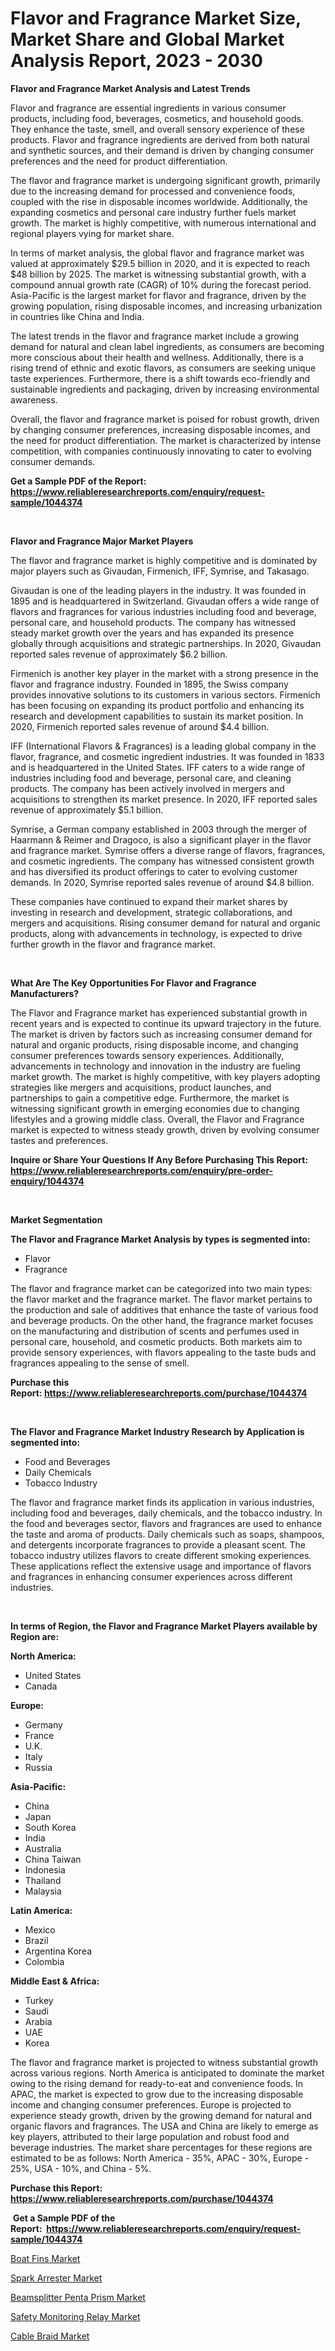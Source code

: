 <p><h1>Flavor and Fragrance Market Size, Market Share and Global Market Analysis Report, 2023 - 2030</h1></p><p><strong>Flavor and Fragrance Market Analysis and Latest Trends</strong></p>
<p><p>Flavor and fragrance are essential ingredients in various consumer products, including food, beverages, cosmetics, and household goods. They enhance the taste, smell, and overall sensory experience of these products. Flavor and fragrance ingredients are derived from both natural and synthetic sources, and their demand is driven by changing consumer preferences and the need for product differentiation.</p><p>The flavor and fragrance market is undergoing significant growth, primarily due to the increasing demand for processed and convenience foods, coupled with the rise in disposable incomes worldwide. Additionally, the expanding cosmetics and personal care industry further fuels market growth. The market is highly competitive, with numerous international and regional players vying for market share.</p><p>In terms of market analysis, the global flavor and fragrance market was valued at approximately $29.5 billion in 2020, and it is expected to reach $48 billion by 2025. The market is witnessing substantial growth, with a compound annual growth rate (CAGR) of 10% during the forecast period. Asia-Pacific is the largest market for flavor and fragrance, driven by the growing population, rising disposable incomes, and increasing urbanization in countries like China and India.</p><p>The latest trends in the flavor and fragrance market include a growing demand for natural and clean label ingredients, as consumers are becoming more conscious about their health and wellness. Additionally, there is a rising trend of ethnic and exotic flavors, as consumers are seeking unique taste experiences. Furthermore, there is a shift towards eco-friendly and sustainable ingredients and packaging, driven by increasing environmental awareness.</p><p>Overall, the flavor and fragrance market is poised for robust growth, driven by changing consumer preferences, increasing disposable incomes, and the need for product differentiation. The market is characterized by intense competition, with companies continuously innovating to cater to evolving consumer demands.</p></p>
<p><strong>Get a Sample PDF of the Report:&nbsp; <a href="https://www.reliableresearchreports.com/enquiry/request-sample/1044374">https://www.reliableresearchreports.com/enquiry/request-sample/1044374</a></strong></p>
<p>&nbsp;</p>
<p><strong>Flavor and Fragrance Major Market Players</strong></p>
<p><p>The flavor and fragrance market is highly competitive and is dominated by major players such as Givaudan, Firmenich, IFF, Symrise, and Takasago.</p><p>Givaudan is one of the leading players in the industry. It was founded in 1895 and is headquartered in Switzerland. Givaudan offers a wide range of flavors and fragrances for various industries including food and beverage, personal care, and household products. The company has witnessed steady market growth over the years and has expanded its presence globally through acquisitions and strategic partnerships. In 2020, Givaudan reported sales revenue of approximately $6.2 billion.</p><p>Firmenich is another key player in the market with a strong presence in the flavor and fragrance industry. Founded in 1895, the Swiss company provides innovative solutions to its customers in various sectors. Firmenich has been focusing on expanding its product portfolio and enhancing its research and development capabilities to sustain its market position. In 2020, Firmenich reported sales revenue of around $4.4 billion.</p><p>IFF (International Flavors & Fragrances) is a leading global company in the flavor, fragrance, and cosmetic ingredient industries. It was founded in 1833 and is headquartered in the United States. IFF caters to a wide range of industries including food and beverage, personal care, and cleaning products. The company has been actively involved in mergers and acquisitions to strengthen its market presence. In 2020, IFF reported sales revenue of approximately $5.1 billion.</p><p>Symrise, a German company established in 2003 through the merger of Haarmann & Reimer and Dragoco, is also a significant player in the flavor and fragrance market. Symrise offers a diverse range of flavors, fragrances, and cosmetic ingredients. The company has witnessed consistent growth and has diversified its product offerings to cater to evolving customer demands. In 2020, Symrise reported sales revenue of around $4.8 billion.</p><p>These companies have continued to expand their market shares by investing in research and development, strategic collaborations, and mergers and acquisitions. Rising consumer demand for natural and organic products, along with advancements in technology, is expected to drive further growth in the flavor and fragrance market.</p></p>
<p>&nbsp;</p>
<p><strong>What Are The Key Opportunities For Flavor and Fragrance Manufacturers?</strong></p>
<p><p>The Flavor and Fragrance market has experienced substantial growth in recent years and is expected to continue its upward trajectory in the future. The market is driven by factors such as increasing consumer demand for natural and organic products, rising disposable income, and changing consumer preferences towards sensory experiences. Additionally, advancements in technology and innovation in the industry are fueling market growth. The market is highly competitive, with key players adopting strategies like mergers and acquisitions, product launches, and partnerships to gain a competitive edge. Furthermore, the market is witnessing significant growth in emerging economies due to changing lifestyles and a growing middle class. Overall, the Flavor and Fragrance market is expected to witness steady growth, driven by evolving consumer tastes and preferences.</p></p>
<p><strong>Inquire or Share Your Questions If Any Before Purchasing This Report: <a href="https://www.reliableresearchreports.com/enquiry/pre-order-enquiry/1044374">https://www.reliableresearchreports.com/enquiry/pre-order-enquiry/1044374</a></strong></p>
<p>&nbsp;</p>
<p><strong>Market Segmentation</strong></p>
<p><strong>The Flavor and Fragrance Market Analysis by types is segmented into:</strong></p>
<p><ul><li>Flavor</li><li>Fragrance</li></ul></p>
<p><p>The flavor and fragrance market can be categorized into two main types: the flavor market and the fragrance market. The flavor market pertains to the production and sale of additives that enhance the taste of various food and beverage products. On the other hand, the fragrance market focuses on the manufacturing and distribution of scents and perfumes used in personal care, household, and cosmetic products. Both markets aim to provide sensory experiences, with flavors appealing to the taste buds and fragrances appealing to the sense of smell.</p></p>
<p><strong>Purchase this Report:&nbsp;<a href="https://www.reliableresearchreports.com/purchase/1044374">https://www.reliableresearchreports.com/purchase/1044374</a></strong></p>
<p>&nbsp;</p>
<p><strong>The Flavor and Fragrance Market Industry Research by Application is segmented into:</strong></p>
<p><ul><li>Food and Beverages</li><li>Daily Chemicals</li><li>Tobacco Industry</li></ul></p>
<p><p>The flavor and fragrance market finds its application in various industries, including food and beverages, daily chemicals, and the tobacco industry. In the food and beverages sector, flavors and fragrances are used to enhance the taste and aroma of products. Daily chemicals such as soaps, shampoos, and detergents incorporate fragrances to provide a pleasant scent. The tobacco industry utilizes flavors to create different smoking experiences. These applications reflect the extensive usage and importance of flavors and fragrances in enhancing consumer experiences across different industries.</p></p>
<p>&nbsp;</p>
<p><strong>In terms of Region, the Flavor and Fragrance Market Players available by Region are:</strong></p>
<p>
    <p> <strong> North America: </strong>
        <ul>
            <li>United States</li>
            <li>Canada</li>
        </ul>
        </p> 
    <p> <strong> Europe: </strong>
        <ul>
            <li>Germany</li>
            <li>France</li>
            <li>U.K.</li>
            <li>Italy</li>
            <li>Russia</li>
        </ul>
        </p> 
    <p> <strong> Asia-Pacific: </strong>
        <ul>
            <li>China</li>
            <li>Japan</li>
            <li>South Korea</li>
            <li>India</li>
            <li>Australia</li>
            <li>China Taiwan</li>
            <li>Indonesia</li>
            <li>Thailand</li>
            <li>Malaysia</li>
        </ul>
        </p> 
    <p> <strong> Latin America: </strong>
        <ul>
            <li>Mexico</li>
            <li>Brazil</li>
            <li>Argentina Korea</li>
            <li>Colombia</li>
        </ul>
        </p> 
    <p> <strong> Middle East & Africa: </strong>
        <ul>
            <li>Turkey</li>
            <li>Saudi</li>
            <li>Arabia</li>
            <li>UAE</li>
            <li>Korea</li>
        </ul>
    </p>
    </p>
<p><p>The flavor and fragrance market is projected to witness substantial growth across various regions. North America is anticipated to dominate the market owing to the rising demand for ready-to-eat and convenience foods. In APAC, the market is expected to grow due to the increasing disposable income and changing consumer preferences. Europe is projected to experience steady growth, driven by the growing demand for natural and organic flavors and fragrances. The USA and China are likely to emerge as key players, attributed to their large population and robust food and beverage industries. The market share percentages for these regions are estimated to be as follows: North America - 35%, APAC - 30%, Europe - 25%, USA - 10%, and China - 5%.</p></p>
<p><strong>Purchase this Report: <a href="https://www.reliableresearchreports.com/purchase/1044374">https://www.reliableresearchreports.com/purchase/1044374</a></strong></p>
<p>&nbsp;<strong>Get a Sample PDF of the Report:&nbsp;&nbsp;<a href="https://www.reliableresearchreports.com/enquiry/request-sample/1044374">https://www.reliableresearchreports.com/enquiry/request-sample/1044374</a></strong></p>
<p><strong></strong></p>
<p><p><a href="https://medium.com/@dellkoepp/boat-fins-market-the-key-to-successful-business-strategy-forecast-till-2030-bff27a04d05d">Boat Fins Market</a></p><p><a href="https://medium.com/@randyhuel1989/spark-arrester-market-trends-and-market-analysis-forecasted-for-period-2023-2030-6dd36294399b">Spark Arrester Market</a></p><p><a href="https://medium.com/@thadnader/beamsplitter-penta-prism-market-size-and-market-trends-complete-industry-overview-2023-to-2030-1397e2eb2adb">Beamsplitter Penta Prism Market</a></p><p><a href="https://medium.com/@elisamohr1910/safety-monitoring-relay-market-analysis-its-cagr-market-segmentation-and-global-industry-overview-26a73530e437">Safety Monitoring Relay Market</a></p><p><a href="https://medium.com/@klrahulrp23/cable-braid-market-share-evolution-and-market-growth-trends-2023-2030-160e56933a9c">Cable Braid Market</a></p></p>